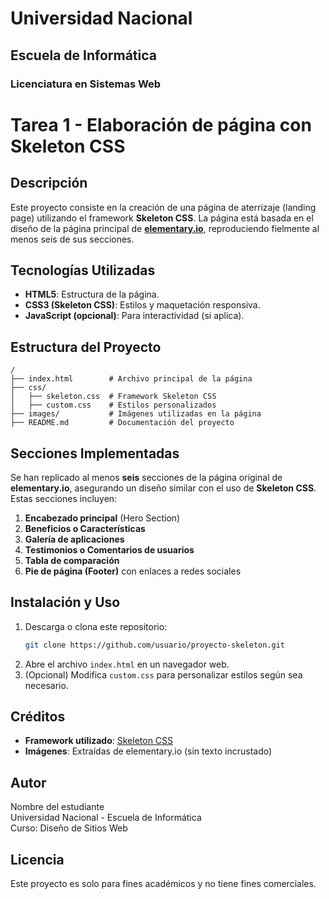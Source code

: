 # Universidad Nacional
## Escuela de Informática
### Licenciatura en Sistemas Web

# Tarea 1 - Elaboración de página con Skeleton CSS

## Descripción
Este proyecto consiste en la creación de una página de aterrizaje (landing page) utilizando el framework **Skeleton CSS**. La página está basada en el diseño de la página principal de **[elementary.io](http://elementary.io)**, reproduciendo fielmente al menos seis de sus secciones.

## Tecnologías Utilizadas
- **HTML5**: Estructura de la página.
- **CSS3 (Skeleton CSS)**: Estilos y maquetación responsiva.
- **JavaScript (opcional)**: Para interactividad (si aplica).

## Estructura del Proyecto
```
/
├── index.html        # Archivo principal de la página
├── css/
│   ├── skeleton.css  # Framework Skeleton CSS
│   ├── custom.css    # Estilos personalizados
├── images/           # Imágenes utilizadas en la página
├── README.md         # Documentación del proyecto
```

## Secciones Implementadas
Se han replicado al menos **seis** secciones de la página original de **elementary.io**, asegurando un diseño similar con el uso de **Skeleton CSS**. Estas secciones incluyen:
1. **Encabezado principal** (Hero Section)
2. **Beneficios o Características**
3. **Galería de aplicaciones**
4. **Testimonios o Comentarios de usuarios**
5. **Tabla de comparación**
6. **Pie de página (Footer)** con enlaces a redes sociales

## Instalación y Uso
1. Descarga o clona este repositorio:
   ```sh
   git clone https://github.com/usuario/proyecto-skeleton.git
   ```
2. Abre el archivo `index.html` en un navegador web.
3. (Opcional) Modifica `custom.css` para personalizar estilos según sea necesario.

## Créditos
- **Framework utilizado**: [Skeleton CSS](http://getskeleton.com/)
- **Imágenes**: Extraídas de elementary.io (sin texto incrustado)

## Autor
Nombre del estudiante  
Universidad Nacional - Escuela de Informática  
Curso: Diseño de Sitios Web

## Licencia
Este proyecto es solo para fines académicos y no tiene fines comerciales.

